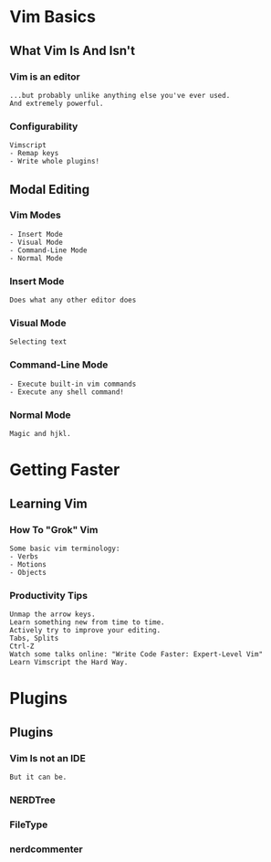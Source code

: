 # Vim Basics

## What Vim Is And Isn't

### Vim is an editor

	...but probably unlike anything else you've ever used. 
	And extremely powerful.

### Configurability

	Vimscript
	- Remap keys
	- Write whole plugins!

## Modal Editing


### Vim Modes
	- Insert Mode
	- Visual Mode
	- Command-Line Mode
	- Normal Mode

### Insert Mode

	Does what any other editor does

### Visual Mode
	
	Selecting text

### Command-Line Mode

	- Execute built-in vim commands
	- Execute any shell command!

### Normal Mode
	
	Magic and hjkl.

# Getting Faster

## Learning Vim

### How To "Grok" Vim

	Some basic vim terminology:
	- Verbs
	- Motions
	- Objects

### Productivity Tips

	Unmap the arrow keys.
	Learn something new from time to time.
	Actively try to improve your editing.
	Tabs, Splits
	Ctrl-Z
	Watch some talks online: "Write Code Faster: Expert-Level Vim"
	Learn Vimscript the Hard Way.

# Plugins

## Plugins

### Vim Is not an IDE
	
	But it can be.

### NERDTree

### FileType

### nerdcommenter
